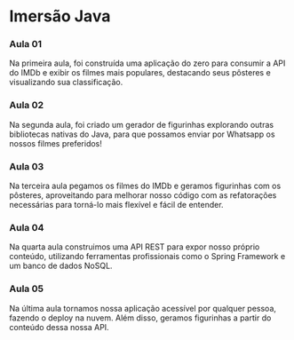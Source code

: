 # Imersão Java

### Aula 01

Na primeira aula, foi construída uma aplicação do zero para consumir a API do IMDb e exibir os filmes mais populares, destacando seus pôsteres e visualizando sua classificação.

### Aula 02

Na segunda aula, foi criado um gerador de figurinhas explorando outras bibliotecas nativas do Java, para que possamos enviar por Whatsapp os nossos filmes preferidos!

### Aula 03

Na terceira aula pegamos os filmes do IMDb e geramos figurinhas com os pôsteres, aproveitando para melhorar nosso código com as refatorações necessárias para torná-lo mais flexível e fácil de entender.

### Aula 04

Na quarta aula construimos uma API REST para expor nosso próprio conteúdo, utilizando ferramentas profissionais como o Spring Framework e um banco de dados NoSQL.

### Aula 05

Na última aula tornamos nossa aplicação acessível por qualquer pessoa, fazendo o deploy na nuvem. Além disso, geramos figurinhas a partir do conteúdo dessa nossa API.
